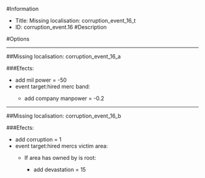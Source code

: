 #Information
 - Title: Missing localisation: corruption_event_16_t
 - ID: corruption_event.16
#Description

#Options

___
##Missing localisation: corruption_event_16_a

###Efects:<ul><li>add mil power = -50</li><li>event target:hired merc band:</li><ul><li>add company manpower = -0.2</li></ul></ul>

___
##Missing localisation: corruption_event_16_b

###Efects:<ul><li>add corruption = 1</li><li>event target:hired mercs victim area:</li><ul><li>If area has owned by is root:</li><ul><li>add devastation = 15</li></ul></ul></ul>
